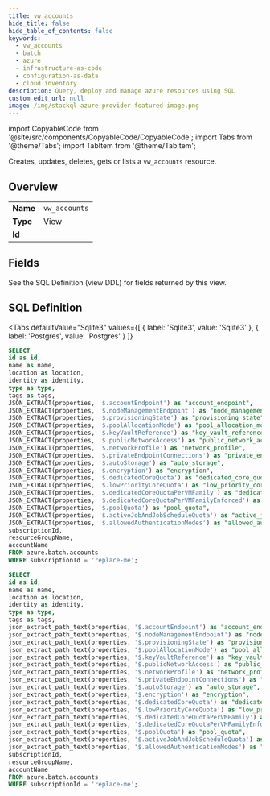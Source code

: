 ```yaml
--- 
title: vw_accounts
hide_title: false
hide_table_of_contents: false
keywords:
  - vw_accounts
  - batch
  - azure
  - infrastructure-as-code
  - configuration-as-data
  - cloud inventory
description: Query, deploy and manage azure resources using SQL
custom_edit_url: null
image: /img/stackql-azure-provider-featured-image.png
---
```


import CopyableCode from '@site/src/components/CopyableCode/CopyableCode';
import Tabs from '@theme/Tabs';
import TabItem from '@theme/TabItem';

Creates, updates, deletes, gets or lists a <code>vw_accounts</code> resource.

## Overview
<table><tbody>
<tr><td><b>Name</b></td><td><code>vw_accounts</code></td></tr>
<tr><td><b>Type</b></td><td>View</td></tr>
<tr><td><b>Id</b></td><td><CopyableCode code="azure.batch.vw_accounts" /></td></tr>
</tbody></table>

## Fields

See the SQL Definition (view DDL) for fields returned by this view.

## SQL Definition

<Tabs
defaultValue="Sqlite3"
values={[
{ label: 'Sqlite3', value: 'Sqlite3' },
{ label: 'Postgres', value: 'Postgres' }
]}
>
<TabItem value="Sqlite3">

```sql
SELECT
id as id,
name as name,
location as location,
identity as identity,
type as type,
tags as tags,
JSON_EXTRACT(properties, '$.accountEndpoint') as "account_endpoint",
JSON_EXTRACT(properties, '$.nodeManagementEndpoint') as "node_management_endpoint",
JSON_EXTRACT(properties, '$.provisioningState') as "provisioning_state",
JSON_EXTRACT(properties, '$.poolAllocationMode') as "pool_allocation_mode",
JSON_EXTRACT(properties, '$.keyVaultReference') as "key_vault_reference",
JSON_EXTRACT(properties, '$.publicNetworkAccess') as "public_network_access",
JSON_EXTRACT(properties, '$.networkProfile') as "network_profile",
JSON_EXTRACT(properties, '$.privateEndpointConnections') as "private_endpoint_connections",
JSON_EXTRACT(properties, '$.autoStorage') as "auto_storage",
JSON_EXTRACT(properties, '$.encryption') as "encryption",
JSON_EXTRACT(properties, '$.dedicatedCoreQuota') as "dedicated_core_quota",
JSON_EXTRACT(properties, '$.lowPriorityCoreQuota') as "low_priority_core_quota",
JSON_EXTRACT(properties, '$.dedicatedCoreQuotaPerVMFamily') as "dedicated_core_quota_per_vm_family",
JSON_EXTRACT(properties, '$.dedicatedCoreQuotaPerVMFamilyEnforced') as "dedicated_core_quota_per_vm_family_enforced",
JSON_EXTRACT(properties, '$.poolQuota') as "pool_quota",
JSON_EXTRACT(properties, '$.activeJobAndJobScheduleQuota') as "active_job_and_job_schedule_quota",
JSON_EXTRACT(properties, '$.allowedAuthenticationModes') as "allowed_authentication_modes",
subscriptionId,
resourceGroupName,
accountName
FROM azure.batch.accounts
WHERE subscriptionId = 'replace-me';
```

</TabItem>
<TabItem value="Postgres">

```sql
SELECT
id as id,
name as name,
location as location,
identity as identity,
type as type,
tags as tags,
json_extract_path_text(properties, '$.accountEndpoint') as "account_endpoint",
json_extract_path_text(properties, '$.nodeManagementEndpoint') as "node_management_endpoint",
json_extract_path_text(properties, '$.provisioningState') as "provisioning_state",
json_extract_path_text(properties, '$.poolAllocationMode') as "pool_allocation_mode",
json_extract_path_text(properties, '$.keyVaultReference') as "key_vault_reference",
json_extract_path_text(properties, '$.publicNetworkAccess') as "public_network_access",
json_extract_path_text(properties, '$.networkProfile') as "network_profile",
json_extract_path_text(properties, '$.privateEndpointConnections') as "private_endpoint_connections",
json_extract_path_text(properties, '$.autoStorage') as "auto_storage",
json_extract_path_text(properties, '$.encryption') as "encryption",
json_extract_path_text(properties, '$.dedicatedCoreQuota') as "dedicated_core_quota",
json_extract_path_text(properties, '$.lowPriorityCoreQuota') as "low_priority_core_quota",
json_extract_path_text(properties, '$.dedicatedCoreQuotaPerVMFamily') as "dedicated_core_quota_per_vm_family",
json_extract_path_text(properties, '$.dedicatedCoreQuotaPerVMFamilyEnforced') as "dedicated_core_quota_per_vm_family_enforced",
json_extract_path_text(properties, '$.poolQuota') as "pool_quota",
json_extract_path_text(properties, '$.activeJobAndJobScheduleQuota') as "active_job_and_job_schedule_quota",
json_extract_path_text(properties, '$.allowedAuthenticationModes') as "allowed_authentication_modes",
subscriptionId,
resourceGroupName,
accountName
FROM azure.batch.accounts
WHERE subscriptionId = 'replace-me';
```

</TabItem>
</Tabs>
